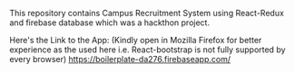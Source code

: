 This repository contains Campus Recruitment System using React-Redux and firebase database which was a hackthon project.

Here's the Link to the App: (Kindly open in Mozilla Firefox for better experience as the used here i.e. React-bootstrap is not fully supported by every browser)
https://boilerplate-da276.firebaseapp.com/